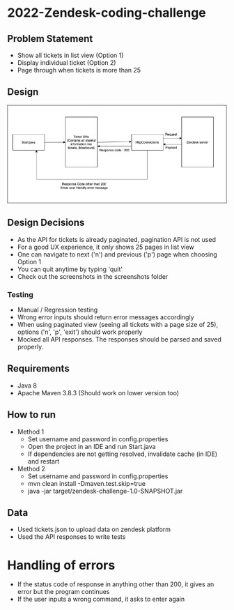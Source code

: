 # 2022-Zendesk-coding-challenge

## Problem Statement
- Show all tickets in list view (Option 1)
- Display individual ticket (Option 2)
- Page through when tickets is more than 25


## Design
![Alt text](Screenshots/zendesk.png?raw=true "Design")

## Design Decisions
- As the API for tickets is already paginated, pagination API is not used
- For a good UX experience, it only shows 25 pages in list view
- One can navigate to next ('n') and previous ('p') page when choosing Option 1
- You can quit anytime by typing 'quit'
- Check out the screenshots in the screenshots folder

### Testing
- Manual / Regression testing
- Wrong error inputs should return error messages accordingly
- When using paginated view (seeing all tickets with a page size of 25), options ('n', 'p', 'exit') should work properly
- Mocked all API responses. The responses should be parsed and saved properly.

## Requirements
- Java 8
- Apache Maven 3.8.3 (Should work on lower version too)

## How to run
- Method 1
  - Set username and password in config.properties
  - Open the project in an IDE and run Start.java
  - If dependencies are not getting resolved, invalidate cache (in IDE) and restart
- Method 2
  - Set username and password in config.properties
  - mvn clean install -Dmaven.test.skip=true
  - java -jar target/zendesk-challenge-1.0-SNAPSHOT.jar

## Data
- Used tickets.json to upload data on zendesk platform
- Used the API responses to write tests

# Handling of errors
- If the status code of response in anything other than 200, it gives an error but the program continues
- If the user inputs a wrong command, it asks to enter again


